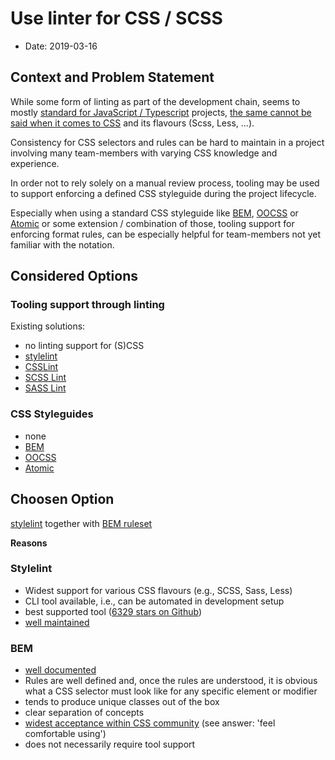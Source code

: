 # Use linter for CSS / SCSS

* Date: 2019-03-16

## Context and Problem Statement

While some form of linting as part of the development chain, seems to mostly [standard for JavaScript / Typescript](https://ashleynolan.co.uk/blog/frontend-tooling-survey-2018-results#js-linters) projects, [the same cannot be said when it comes to CSS](https://ashleynolan.co.uk/blog/frontend-tooling-survey-2018-results#css-linting) and its flavours (Scss, Less, ...).

Consistency for CSS selectors and rules can be hard to maintain in a project involving many team-members with varying CSS knowledge and experience.

In order not to rely solely on a manual review process, tooling may be used to support enforcing a defined CSS styleguide during the project lifecycle.

Especially when using a standard CSS styleguide like [BEM](http://getbem.com/introduction/), [OOCSS](http://oocss.org/) or [Atomic](https://github.com/nemophrost/atomic-css) or some extension / combination of those, tooling support for enforcing format rules, can be especially helpful for team-members not yet familiar with the notation.

## Considered Options

### Tooling support through linting

Existing solutions:
* no linting support for (S)CSS
* [stylelint](https://github.com/stylelint/stylelint)
* [CSSLint](https://github.com/CSSLint/csslint)
* [SCSS Lint](https://github.com/brigade/scss-lint)
* [SASS Lint](https://github.com/sasstools/sass-lint)

### CSS Styleguides
* none
* [BEM](http://getbem.com/introduction/)
* [OOCSS](http://oocss.org/)
* [Atomic](https://github.com/nemophrost/atomic-css)

## Choosen Option

[stylelint](https://github.com/stylelint/stylelint) together with [BEM ruleset](https://github.com/simonsmith/stylelint-selector-bem-pattern)

**Reasons**

### Stylelint

* Widest support for various CSS flavours (e.g., SCSS, Sass, Less)
* CLI tool available, i.e., can be automated in development setup
* best supported tool ([6329 stars on Github](https://github.com/stylelint/stylelint))
* [well maintained](https://github.com/stylelint/stylelint/graphs/contributors)

### BEM

* [well documented](http://getbem.com/)
* Rules are well defined and, once the rules are understood, it is obvious what a CSS selector must look like for any specific element or modifier
* tends to produce unique classes out of the box
* clear separation of concepts
* [widest acceptance within CSS community](https://ashleynolan.co.uk/blog/frontend-tooling-survey-2018-results#css-naming) (see answer: 'feel comfortable using')
* does not necessarily require tool support

